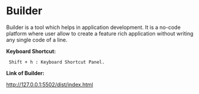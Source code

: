 # Builder

   Builder is a tool which helps in application development. It is a no-code platform where user allow to create a feature rich application without writing any single code of a line.
   
   
   **Keyboard Shortcut:**
   
     Shift + h : Keyboard Shortcut Panel.
     
   **Link of Builder:**
   
   http://127.0.0.1:5502/dist/index.html
